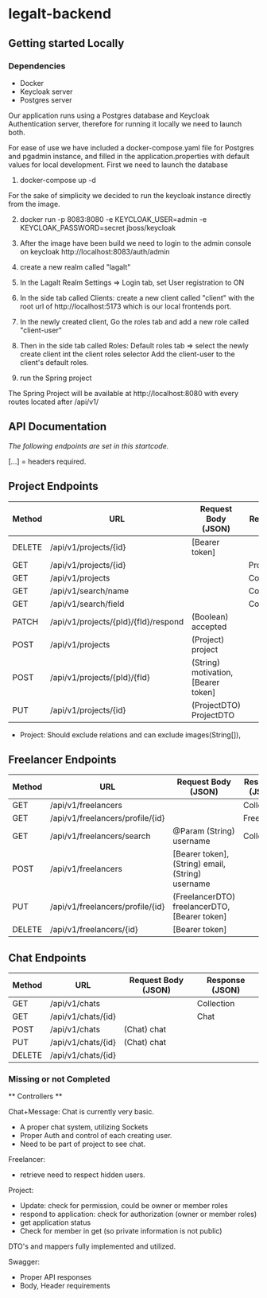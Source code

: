 # legalt-backend





## Getting started Locally

### Dependencies
-  Docker
  - Keycloak server
  - Postgres server

Our application runs using a Postgres database and Keycloak Authentication server,
therefore for running it locally we need to launch both.

For ease of use we have included a docker-compose.yaml file for Postgres and pgadmin instance,
and filled in the application.properties with default values for local development.
First we need to launch the database
1. docker-compose up -d

For the sake of simplicity we decided to run the keycloak instance directly from the image.

2. docker run -p 8083:8080 -e KEYCLOAK_USER=admin -e KEYCLOAK_PASSWORD=secret jboss/keycloak

3. After the image have been build we need to login to the admin console on keycloak
    http://localhost:8083/auth/admin

4. create a new realm called "lagalt"

5. In the Lagalt Realm Settings => Login tab, set User registration to ON

5. In the side tab called Clients: create a new client called "client" with the root url of http://localhost:5173
    which is our local frontends port. 

6. In the newly created client, Go the roles tab and add a new role called "client-user"

7. Then in the side tab called Roles: Default roles tab => select the newly create client int the client roles selector
    Add the client-user to the client's default roles.

8. run the Spring project

The Spring Project will be available at http://localhost:8080 
with every routes located after /api/v1/


## API Documentation
*The following endpoints are set in this startcode.*

[...] = headers required.

## Project Endpoints
| Method | URL                                  | Request Body (JSON)                 | Response (JSON)     | 
|--------|--------------------------------------|-------------------------------------|---------------------|
| DELETE | /api/v1/projects/{id}                | [Bearer token]                      |                     | 
| GET    | /api/v1/projects/{id}                |                                     | Project             | 
| GET    | /api/v1/projects                     |                                     | Collection(Project) | 
| GET    | /api/v1/search/name                  |                                     | Collection(Project) | 
| GET    | /api/v1/search/field                 |                                     | Collection(Project) | 
| PATCH  | /api/v1/projects/{pId}/{fId}/respond | (Boolean) accepted                  |                     | 
| POST   | /api/v1/projects                     | (Project) project                   |                     |
| POST   | /api/v1/projects/{pId}/{fId}         | (String) motivation, [Bearer token] |                     | 
| PUT    | /api/v1/projects/{id}                | (ProjectDTO) ProjectDTO             |                     | 

* Project: Should exclude relations and can exclude images(String[]),

## Freelancer Endpoints
| Method | URL                              | Request Body (JSON)                              | Response (JSON)        | 
|--------|----------------------------------|--------------------------------------------------|------------------------|
| GET    | /api/v1/freelancers              |                                                  | Collection<Freelancer> | 
| GET    | /api/v1/freelancers/profile/{id} |                                                  | Freelancer             | 
| GET    | /api/v1/freelancers/search       | @Param (String) username                         | Collection<Freelancer> | 
| POST   | /api/v1/freelancers              | [Bearer token], (String) email,(String) username |                        |
| PUT    | /api/v1/freelancers/profile/{id} | (FreelancerDTO) freelancerDTO, [Bearer token]    |                        |
| DELETE | /api/v1/freelancers/{id}         | [Bearer token]                                   |                        |

## Chat Endpoints
| Method | URL                | Request Body (JSON) | Response (JSON)  | 
|--------|--------------------|---------------------|------------------|
| GET    | /api/v1/chats      |                     | Collection<Chat> | 
| GET    | /api/v1/chats/{id} |                     | Chat             | 
| POST   | /api/v1/chats      | (Chat) chat         |                  |
| PUT    | /api/v1/chats/{id} | (Chat) chat         |                  |
| DELETE | /api/v1/chats/{id} |                     |                  |


### Missing or not Completed

** Controllers **

Chat+Message:
Chat is currently very basic.
- A proper chat system, utilizing Sockets
- Proper Auth and control of each creating user.
- Need to be part of project to see chat.

Freelancer:
- retrieve need to respect hidden users.

Project:
- Update: check for permission, could be owner or member roles
- respond to application: check for authorization (owner or member roles)
- get application status
- Check for member in get (so private information is not public)


DTO's and mappers fully implemented and utilized.

Swagger:
- Proper API responses
- Body, Header requirements
